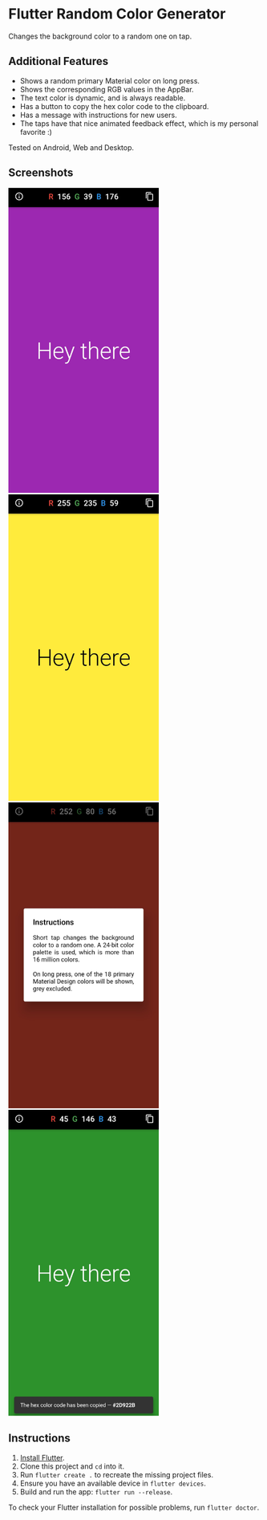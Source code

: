# Flutter Random Color Generator

Changes the background color to a random one on tap.

## Additional Features

- Shows a random primary Material color on long press.
- Shows the corresponding RGB values in the AppBar.
- The text color is dynamic, and is always readable.
- Has a button to copy the hex color code to the clipboard.
- Has a message with instructions for new users.
- The taps have that nice animated feedback effect, which is my personal favorite :)

Tested on Android, Web and Desktop.

## Screenshots

<img src="screenshots/home.jpg" width="300"/>
<img src="screenshots/text.jpg" width="300"/>

<img src="screenshots/instructions.jpg" width="300"/>
<img src="screenshots/copy.jpg" width="300"/>

## Instructions

1. [Install Flutter](https://flutter.dev/docs/get-started/install).
2. Clone this project and `cd` into it.
3. Run `flutter create .` to recreate the missing project files.
4. Ensure you have an available device in `flutter devices`.
5. Build and run the app: `flutter run --release`.

To check your Flutter installation for possible problems, run `flutter doctor`.
